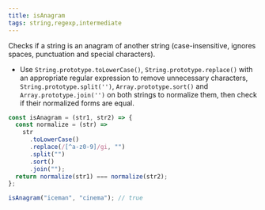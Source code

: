```yaml
---
title: isAnagram
tags: string,regexp,intermediate
---
```


Checks if a string is an anagram of another string (case-insensitive, ignores spaces, punctuation and special characters).

- Use `String.prototype.toLowerCase()`, `String.prototype.replace()` with an appropriate regular expression to remove unnecessary characters, `String.prototype.split('')`, `Array.prototype.sort()` and `Array.prototype.join('')` on both strings to normalize them, then check if their normalized forms are equal.

```js
const isAnagram = (str1, str2) => {
  const normalize = (str) =>
    str
      .toLowerCase()
      .replace(/[^a-z0-9]/gi, "")
      .split("")
      .sort()
      .join("");
  return normalize(str1) === normalize(str2);
};
```

```js
isAnagram("iceman", "cinema"); // true
```
